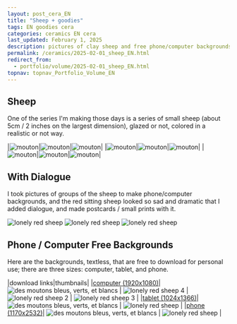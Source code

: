 ```yaml
---
layout: post_cera_EN
title: "Sheep + goodies"
tags: EN goodies cera
categories: ceramics EN cera
last_updated: February 1, 2025
description: pictures of clay sheep and free phone/computer backgrounds
permalink: /ceramics/2025-02-01_sheep_EN.html
redirect_from:
  - portfolio/volume/2025-02-01_sheep_EN.html
topnav: topnav_Portfolio_Volume_EN
---
```


## Sheep
One of the series I'm making those days is a series of small sheep (about 5cm / 2 inches on the largest dimension), glazed or not, colored in a realistic or not way.

|![mouton](/assets/art/ceramics/IMG_1209_wm_def_gla.jpg)|![mouton](/assets/art/ceramics/IMG_1210_wm_def_gla.jpg)|![mouton](/assets/art/ceramics/IMG_1211_wm_def_gla.jpg)|
|![mouton](/assets/art/ceramics/IMG_1216_wm_def_gla.jpg)|![mouton](/assets/art/ceramics/IMG_1221_wm_med_gla.jpg)|![mouton](/assets/art/ceramics/IMG_1223_wm_def_gla.jpg)|
|![mouton](/assets/art/ceramics/IMG_1228_wm_def_gla.jpg)|![mouton](/assets/art/ceramics/IMG_1230_wm_def_gla.jpg)|![mouton](/assets/art/ceramics/IMG_1233_wm_def_gla.jpg)|

## With Dialogue
I took pictures of groups of the sheep to make phone/computer backgrounds, and the red sitting sheep looked so sad and dramatic that I added dialogue, and made postcards / small prints with it.

![lonely red sheep](/assets/art/ceramics/IMG_0996_tx_EN_C_def_gla_wm.jpg)
![lonely red sheep](/assets/art/ceramics/IMG_0999_tx_EN_A_def_gla_wm.jpg)
![lonely red sheep](/assets/art/ceramics/IMG_1005_tx_EN_B_def_gla_wm.jpg)

## Phone / Computer Free Backgrounds

Here are the backgrounds, textless, that are free to download for personal use; there are three sizes: computer, tablet, and phone.

|download links|thumbnails|
|[computer (1920x1080)](https://drive.google.com/file/d/1vYIPTD-n7HcHuG-shi_aJPd9B8HVy0Ei/view?usp=drive_link)| ![des moutons bleus, verts, et blancs](/assets/art/ceramics/1920x1080_blueSheep.JPG) | ![lonely red sheep 4](/assets/art/ceramics/1920x1080_redSheep4.JPG) | ![lonely red sheep 2](/assets/art/ceramics/1920x1080_redSheep2.JPG) | ![lonely red sheep 3](/assets/art/ceramics/1920x1080_redSheep3.JPG) |
|[tablet (1024x1366)](https://drive.google.com/file/d/1Do-0JM-dhqdfSoWvLFaT3eIVhp08L1kT/view?usp=drive_link)| ![des moutons bleus, verts, et blancs](/assets/art/ceramics/1024x1366_blueSheep.JPG) | ![lonely red sheep](/assets/art/ceramics/1024x1366_redSheep.JPG) |
|[phone (1170x2532)](https://drive.google.com/file/d/1kYngj5WPy6zOCpVwPLIPhiy2gy46zmgm/view?usp=drive_link)| ![des moutons bleus, verts, et blancs](/assets/art/ceramics/1170x2532_blueSheep.JPG) | ![lonely red sheep](/assets/art/ceramics/1170x2532_redSheep.JPG) |

